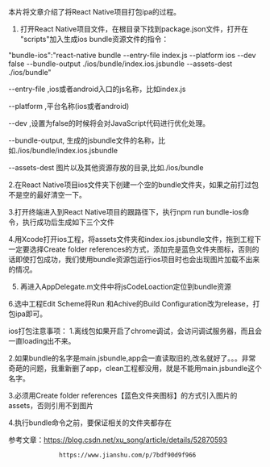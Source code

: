 
本片将文章介绍了将React Native项目打包ipa的过程。

1. 打开React Native项目文件，在根目录下找到package.json文件，打开在 "scripts"加入生成ios bundle资源文件的指令：

"bundle-ios":"react-native bundle --entry-file index.js --platform ios --dev false --bundle-output ./ios/bundle/index.ios.jsbundle --assets-dest ./ios/bundle"

--entry-file ,ios或者android入口的js名称，比如index.js

--platform ,平台名称(ios或者android)

--dev ,设置为false的时候将会对JavaScript代码进行优化处理。

--bundle-output, 生成的jsbundle文件的名称，比如./ios/bundle/index.ios.jsbundle

--assets-dest 图片以及其他资源存放的目录,比如./ios/bundle




2.在React Native项目ios文件夹下创建一个空的bundle文件夹，如果之前打过包不是空的最好清空一下。

3.打开终端进入到React Native项目的跟路径下，执行npm run bundle-ios命令，执行成功后生成如下三个文件


4.用Xcode打开ios工程，将assets文件夹和index.ios.jsbundle文件，拖到工程下一定要选择Create folder references的方式，添加完是蓝色文件夹图标，否则的话即使打包成功，我们使用bundle资源包运行ios项目时也会出现图片加载不出来的情况。




5. 再进入AppDelegate.m文件中将jsCodeLoaction定位到bundle资源




6.选中工程Edit Scheme将Run 和Achive的Build Configuration改为release，打包ipa即可。









ios打包注意事项：
1.离线包如果开启了chrome调试，会访问调试服务器，而且会一直loading出不来。

2.如果bundle的名字是main.jsbundle,app会一直读取旧的,改名就好了。。。非常奇葩的问题，我重新删了app，clean工程都没用，就是不能用main.jsbundle这个名字。

3.必须用Create folder references【蓝色文件夹图标】的方式引入图片的assets，否则引用不到图片

4.执行bundle命令之前，要保证相关的文件夹都存在



参考文章：https://blog.csdn.net/xu_song/article/details/52870593

                  https://www.jianshu.com/p/7bdf90d9f966
